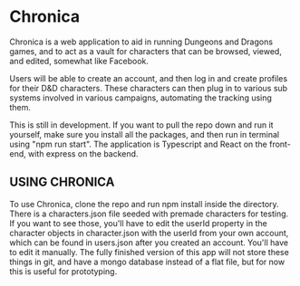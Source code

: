 # Chronica

Chronica is a web application to aid in running Dungeons and Dragons games, and to act as a vault for characters that can be browsed, viewed, and edited, somewhat like Facebook.

Users will be able to create an account, and then log in and create profiles for their D&D characters. These characters can then plug in to various sub systems involved in various campaigns, automating the tracking using them.

This is still in development. If you want to pull the repo down and run it yourself, make sure you install all the packages, and then run in terminal using "npm run start". The application is Typescript and React on the front-end, with express on the backend.

## USING CHRONICA

To use Chronica, clone the repo and run npm install inside the directory.
There is a characters.json file seeded with premade characters for testing. If you want to see those, you'll have to edit the userId property in the character objects in character.json with the userId from your own account, which can be found in users.json after you created an account. You'll have to edit it manually. The fully finished version of this app will not store these things in git, and have a mongo database instead of a flat file, but for now this is useful for prototyping.